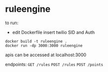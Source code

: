 # ruleengine
to run:

* edit Dockerfile
insert twilio SID and Auth

```
docker build -t ruleengine .
docker run -dp 3000:3000 ruleengine
```

apis can be accessed at localhost:3000

endpoints:
  `GET /rules`
  `POST /rules`
  `POST /points`